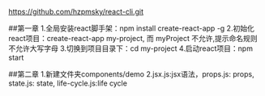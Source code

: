 https://github.com/hzpmsky/react-cli.git

##第一章
1.全局安装react脚手架：npm install create-react-app -g
2.初始化react项目：create-react-app my-project, 而 myProject 不允许,提示命名规则不允许大写字母
3.切换到项目目录下：cd my-project
4.启动react项目：npm start

##第二章
1.新建文件夹components/demo
2.jsx.js:jsx语法，props.js: props, state.js: state, life-cycle.js:life cycle 
